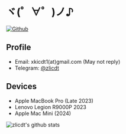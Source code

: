 # ヾ(゜∀゜)ノ♪
[![Github](https://img.shields.io/github/followers/zlicdt?label=Follow&style=social)](https://github.com/zlicdt)
## Profile

* Email: xkicdt1(at)gmail.com (May not reply)
* Telegram: [@zlicdt](https://t.me/zlicdt)

## Devices
* Apple MacBook Pro (Late 2023)
* Lenovo Legion R9000P 2023
* Apple Mac Mini (2024)

![zlicdt's github stats](https://github-readme-stats.vercel.app/api?username=zlicdt&show_icons=true&count_private=true&line_height=40)

